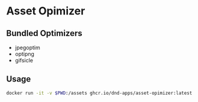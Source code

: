 # Asset Opimizer

## Bundled Optimizers

- jpegoptim
- optipng
- gifsicle

## Usage

```sh
docker run -it -v $PWD:/assets ghcr.io/dnd-apps/asset-opimizer:latest
```
